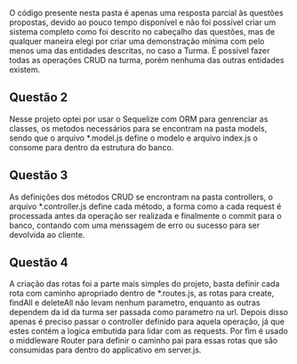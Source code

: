 O código presente nesta pasta é apenas uma resposta parcial às questões propostas, 
devido ao pouco tempo disponível e não foi possível criar um sistema completo como 
foi descrito no cabeçalho das questões, mas de qualquer maneira elegi por criar uma
demonstração mínima com pelo menos uma das entidades descritas, no caso a Turma. É 
possível fazer todas as operações CRUD na turma, porém nenhuma das outras entidades existem.

## Questão 2

Nesse projeto optei por usar o Sequelize com ORM para genrenciar as classes, os metodos necessários para se encontram na pasta models, sendo que o arquivo *.model.js define o modelo e arquivo index.js o consome para dentro da estrutura do banco.
## Questão 3

As definições dos métodos CRUD se encrontram na pasta controllers, o arquivo *.controller.js define cada método, a forma como a cada request é processada antes da operação ser realizada e finalmente o commit para o banco, contando com uma menssagem de erro ou sucesso para ser devolvida ao cliente.

## Questão 4

A criação das rotas foi a parte mais simples do projeto, basta definir cada rota com caminho apropriado dentro de *.routes.js, as rotas para create, findAll e deleteAll não levam nenhum parametro, enquanto as outras dependem da id da turma ser passada como parametro na url. Depois disso apenas é preciso passar o controller definido para aquela operação, já que estes contém a logica embutida para lidar com as requests. Por fim é usado o middleware Router para definir o caminho pai para essas rotas que são consumidas para dentro do applicativo em server.js.

